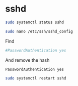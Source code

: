 # sshd 

```bash
sudo systemctl status sshd
```


```bash
sudo nano /etc/ssh/sshd_config
```

Find 

```bash
#PasswordAuthentication yes
```

And remove the hash

```bash
PasswordAuthentication yes
```

```bash
sudo systemctl restart sshd
```